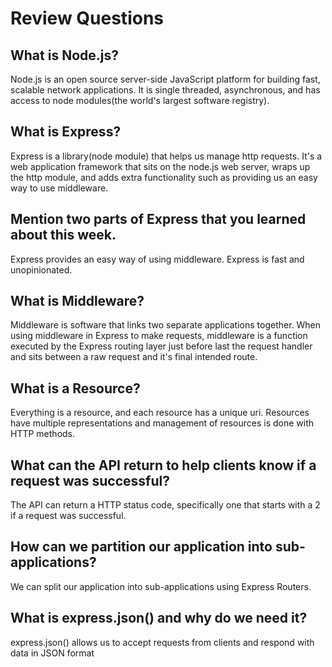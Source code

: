 # Review Questions

## What is Node.js?
Node.js is an open source server-side JavaScript platform for building fast, scalable network applications. It is single threaded, asynchronous,
and has access to node modules(the world's largest software registry).
## What is Express?
Express is a library(node module) that helps us manage http requests. It's a web application framework that sits on the node.js web server, wraps up the http module,
and adds extra functionality such as providing us an easy way to use middleware.
## Mention two parts of Express that you learned about this week.
Express provides an easy way of using middleware. Express is fast and unopinionated.
## What is Middleware?
Middleware is software that links two separate applications together. When using middleware in Express to make requests, middleware is a function executed by
the Express routing layer just before last the request handler and sits between a raw request and it's final intended route.
## What is a Resource?
Everything is a resource, and each resource has a unique uri. Resources have multiple representations and management of resources is done with HTTP methods.
## What can the API return to help clients know if a request was successful?
The API can return a HTTP status code, specifically one that starts with a 2 if a request was successful.
## How can we partition our application into sub-applications?
We can split our application into sub-applications using Express Routers.
## What is express.json() and why do we need it?
express.json() allows us to accept requests from clients and respond with data in JSON format
